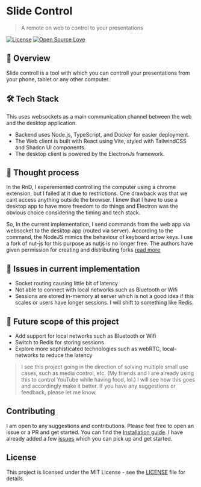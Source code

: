 # Slide Control

> A remote on web to control to your presentations

[![License](https://img.shields.io/badge/License-MIT-blue.svg)](LICENSE) [![Open Source Love](https://badges.frapsoft.com/os/v2/open-source.svg?v=103)](https://github.com/Prathamesh-Dukare)

## 🚀 Overview

Slide controll is a tool with which you can controll your presentations from your phone, tablet or any other computer.

## 🛠️ Tech Stack

This uses websockets as a main communication channel between the web and the desktop application.

- Backend uses Node.js, TypeScript, and Docker for easier deployment.
- The Web client is built with React using Vite, styled with TailwindCSS and Shadcn UI components.
- The desktop client is powered by the ElectronJs framework.

## 🤔 Thought process

In the RnD, I experemented controlling the computer using a chrome extension, but I failed at it due to restrictions. One drawback was that we cant access anything outside the browser. I knew that I have to use a desktop app to have more freedom to do things and Electron was the obvious choice considering the timing and tech stack.

So, In the current implementation, I send commands from the web app via websocket to the desktop app (routed via server). According to the command, the NodeJS mimics the behaviour of keyboard arrow keys. I use a fork of nut-js for this purpose as nutjs is no longer free. The authors have given permission for creating and distributing forks [read more](https://nutjs.dev/blog/i-give-up)

## 🚧 Issues in current implementation

- Socket routing causing little bit of latency
- Not able to connect with local networks such as Bluetooth or Wifi
- Sessions are stored in-memory at server which is not a good idea if this scales or users have longer sessions. I will shift to something like Redis.

## 🔮 Future scope of this project

- Add support for local networks such as Bluetooth or Wifi
- Switch to Redis for storing sessions
- Explore more sophisticated technologies such as webRTC, local-networks to reduce the latency

> I see this project going in the direction of solving multiple small use cases, such as media control, etc. (My friends and I are already using this to control YouTube while having food, lol.) I will see how this goes and accordingly make it better. If you have any suggestions or feedback, please let me know.

## Contributing

I am open to any suggestions and contributions. Please feel free to open an issue or a PR and get started. You can find the [Installation guide](./INSTALLATION.md). I have already added a few [issues](https://github.com/prathamesh-dukare/slides-controll/issues) which you can pick up and get started.

## License

This project is licensed under the MIT License - see the [LICENSE](LICENSE) file for details.
